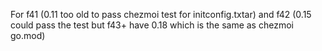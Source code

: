 For f41 (0.11 too old to pass chezmoi test for initconfig.txtar) and f42 (0.15 could pass the test but f43+ have 0.18 which is the same as chezmoi go.mod)
